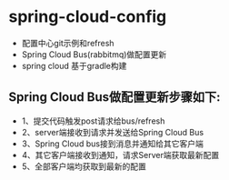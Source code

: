 # spring-cloud-config
   - 配置中心git示例和refresh
   - Spring Cloud Bus(rabbitmq)做配置更新
   - spring cloud 基于gradle构建
   
   ## Spring Cloud Bus做配置更新步骤如下:
   -   1、提交代码触发post请求给bus/refresh
   -   2、server端接收到请求并发送给Spring Cloud Bus
   -   3、Spring Cloud bus接到消息并通知给其它客户端
   -   4、其它客户端接收到通知，请求Server端获取最新配置
   -   5、全部客户端均获取到最新的配置